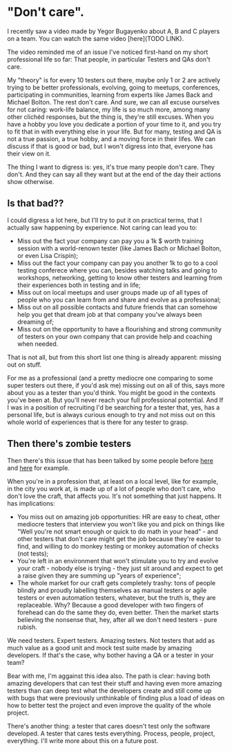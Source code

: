 # "Don't care".

I recently saw a video made by Yegor Bugayenko about A, B and C players on a team. You can watch the same video [here](TODO LINK).

The video reminded me of an issue I've noticed first-hand on my short professional life so far: That people, in particular Testers and QAs don't care.

My "theory" is for every 10 testers out there, maybe only 1 or 2 are actively trying to be better professionals, evolving, going to meetups, conferences, participating in communities, learning from experts like James Back and Michael Bolton. The rest don't care. And sure, we can all excuse ourselves for not caring: work-life balance, my life is so much more, among many other clichéd responses, but the thing is, they're still excuses. When you have a hobby you love you dedicate a portion of your time to it, and you try to fit that in with everything else in your life. But for many, testing and QA is not a true passion, a true hobby, and a moving force in their lifes. We can discuss if that is good or bad, but I won't digress into that, everyone has their view on it.

The thing I want to digress is: yes, it's true many people don't care. They don't. And they can say all they want but at the end of the day their actions show otherwise.

## Is that bad??

I could digress a lot here, but I'll try to put it on practical terms, that I actually saw happening by experience. Not caring can lead you to:

- Miss out the fact your company can pay you a 1k $ worth training session with a world-renown tester (like James Bach or Michael Bolton, or even Lisa Crispin);
- Miss out the fact your company can pay you another 1k to go to a cool testing conferece where you can, besides watching talks and going to workshops, networking, getting to know other testers and learning from their experiences both in testing and in life;
- Miss out on local meetups and user groups made up of all types of people who you can learn from and share and evolve as a professional;
- Miss out on all possible contacts and future friends that can somehow help you get that dream job at that company you've always been dreaming of;
- Miss out on the opportunity to have a flourishing and strong community of testers on your own company that can provide help and coaching when needed.

That is not all, but from this short list one thing is already apparent: missing out on stuff.

For me as a professional (and a pretty mediocre one comparing to some super testers out there, if you'd ask me) missing out on all of this, says more about you as a tester than you'd think. You might be good in the contexts you've been at. But you'll never reach your full professional potential. And If I was in a position of recruiting I'd be searching for a tester that, yes, has a personal life, but is always curious enough to try and not miss out on this whole world of experiences that is there for any tester to grasp.

## Then there's zombie testers

Then there's this issue that has been talked by some people before [here]() and [here]() for example.

When you're in a profession that, at least on a local level, like for example, in the city you work at, is made up of a lot of people who don't care, who don't love the craft, that affects you. It's not something that just happens. It has implications:

- You miss out on amazing job opportunities: HR are easy to cheat, other mediocre testers that interview you won't like you and pick on things like "Well you're not smart enough or quick to do math in your head" - and other testers that don't care might get the job because they're easier to find, and willing to do monkey testing or monkey automation of checks (not tests);
- You're left in an environment that won't stimulate you to try and evolve your craft - nobody else is trying - they just sit around and expect to get a raise given they are summing up "years of experience";
- The whole market for our craft gets completely trashy: tons of people blindly and proudly labelling themselves as manual testers or agile testers or even automation testers, whatever, but the truth is, they are replaceable. Why? Because a good developer with two fingers of forehead can do the same they do, even better. Then the market starts believing the nonsense that, hey, after all we don't need testers - pure rubish.

We need testers. Expert testers. Amazing testers. Not testers that add as much value as a good unit and mock test suite made by amazing developers. If that's the case, why bother having a QA or a tester in your team?

Bear with me, I'm aggainst this idea also. The path is clear: having both amazing developers that can test their stuff and having even more amazing testers than can deep test what the developers create and still come up with bugs that were previously unthinkable of finding plus a load of ideas on how to better test the project and even improve the quality of the whole project.

There's another thing: a tester that cares doesn't test only the software developed. A tester that cares tests everything. Process, people, project, everything. I'll write more about this on a future post.




